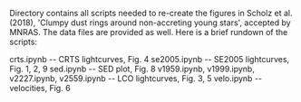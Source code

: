 Directory contains all scripts needed to re-create the figures in Scholz et al. (2018), 'Clumpy dust rings around non-accreting young stars', accepted by MNRAS. The data files are provided as well. Here is a brief rundown of the scripts:

crts.ipynb -- CRTS lightcurves, Fig. 4
se2005.ipynb -- SE2005 lightcurves, Fig. 1, 2, 9
sed.ipynb -- SED plot, Fig. 8
v1959.ipynb, v1999.ipynb, v2227.ipynb, v2559.ipynb -- LCO lightcurves, Fig. 3, 5
velo.ipynb -- velocities, Fig. 6
